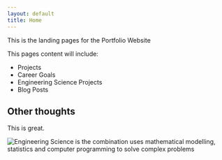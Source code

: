 ```yaml
---
layout: default
title: Home
---
```


This is the landing pages for the Portfolio Website

This pages content will include:
- Projects
- Career Goals
- Engineering Science Projects
- Blog Posts

## Other thoughts

This is great.

![Engineering Science is the combination uses mathematical modelling, statistics and computer programming to solve complex problems](/Users/connor/Google%Drive/Documents/Professional/Projects/Portfolio/assets/images/Code.jpeg)
